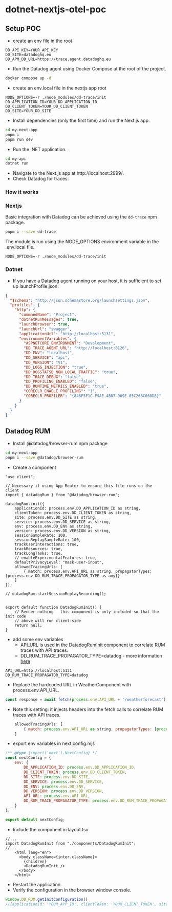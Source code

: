 # dotnet-nextjs-otel-poc

## Setup POC
 - create an env file in the root

```plain
DD_API_KEY=YOUR_API_KEY
DD_SITE=datadoghq.eu
DD_APM_DD_URL=https://trace.agent.datadoghq.eu
```

 - Run the Datadog agent using Docker Compose at the root of the project.

```bash
docker compose up -d
```
 - create an env.local file in the nextjs app root

```plain
NODE_OPTIONS=-r ./node_modules/dd-trace/init
DD_APPLICATION_ID=YOUR_DD_APPLICATION_ID
DD_CLIENT_TOKEN=YOUR_DD_CLIENT_TOKEN
DD_SITE=YOUR_DD_SITE
```
 - Install dependencies (only the first time) and run the Next.js app.

```bash
cd my-next-app
pnpm i
pnpm run dev
```

 - Run the .NET application.

```bash
cd my-api
dotnet run
```

 - Navigate to the Next.js app at http://localhost:2999/.
 - Check Datadog for traces.

### How it works

### Nextjs

Basic integration with Datadog can be achieved using the `dd-trace` npm package.

```bash
pnpm i --save dd-trace
```

The module is run using the NODE_OPTIONS environment variable in the .env.local file.

```plain
NODE_OPTIONS=-r ./node_modules/dd-trace/init
```

### Dotnet

 - If you have a Datadog agent running on your host, it is sufficient to set up launchProfile.json:

```json
{
  "$schema": "http://json.schemastore.org/launchsettings.json",
  "profiles": {
    "http": {
      "commandName": "Project",
      "dotnetRunMessages": true,
      "launchBrowser": true,
      "launchUrl": "swagger",
      "applicationUrl": "http://localhost:5131",
      "environmentVariables": {
        "ASPNETCORE_ENVIRONMENT": "Development",
        "DD_TRACE_AGENT_URL": "http://localhost:8126",
        "DD_ENV": "localhost",
        "DD_SERVICE": "api",
        "DD_VERSION": "V1",
        "DD_LOGS_INJECTION": "true",
        "DD_DOGSTATSD_NON_LOCAL_TRAFFIC": "true",
        "DD_TRACE_DEBUG": "false",
        "DD_PROFILING_ENABLED": "false",
        "DD_RUNTIME_METRICS_ENABLED": "true",
        "CORECLR_ENABLE_PROFILING": "1",
        "CORECLR_PROFILER": "{846F5F1C-F9AE-4B07-969E-05C26BC060D8}"
      }
    }
  }
}

```

## Datadog RUM 

 - Install @datadog/browser-rum npm package

```bash
cd my-next-app
pnpm i --save @datadog/browser-rum
```

 - Create a component

```tsx
"use client";

// Necessary if using App Router to ensure this file runs on the client
import { datadogRum } from "@datadog/browser-rum";

datadogRum.init({
    applicationId: process.env.DD_APPLICATION_ID as string,
    clientToken: process.env.DD_CLIENT_TOKEN as string,
    site: process.env.DD_SITE as string,
    service: process.env.DD_SERVICE as string,
    env: process.env.DD_ENV as string,
    version: process.env.DD_VERSION as string,
    sessionSampleRate: 100,
    sessionReplaySampleRate: 100,
    trackUserInteractions: true,
    trackResources: true,
    trackLongTasks: true,
    // enableExperimentalFeatures: true,
    defaultPrivacyLevel: "mask-user-input",
    allowedTracingUrls: [
        { match: process.env.API_URL as string, propagatorTypes: [process.env.DD_RUM_TRACE_PROPAGATOR_TYPE as any]}
    ]
});

// datadogRum.startSessionReplayRecording();


export default function DatadogRumInit() {
    // Render nothing - this component is only included so that the init code
    // above will run client-side
    return null;
}
```
 - add some env variables
    - API_URL is used in the DatadogRumInit component to correlate RUM traces with API traces.
    - DD_RUM_TRACE_PROPAGATOR_TYPE=datadog - more information [here](https://docs.datadoghq.com/real_user_monitoring/platform/connect_rum_and_traces/?tab=browserrum#opentelemetry-support)

```plain
API_URL=http://localhost:5131
DD_RUM_TRACE_PROPAGATOR_TYPE=datadog
```

 - Replace the hardcoded URL in WeatherComponent with process.env.API_URL.

```javascript
const response = await fetch(process.env.API_URL + '/weatherforecast');
```
 - Note this setting: it injects headers into the fetch calls to correlate RUM traces with API traces.
```javascript
    allowedTracingUrls: [
        { match: process.env.API_URL as string, propagatorTypes: [process.env.DD_RUM_TRACE_PROPAGATOR_TYPE as any]}
    ]
```


 - export env variables in next.config.mjs 

```javascript
/** @type {import('next').NextConfig} */
const nextConfig = {
    env: {
        DD_APPLICATION_ID: process.env.DD_APPLICATION_ID,
        DD_CLIENT_TOKEN: process.env.DD_CLIENT_TOKEN,
        DD_SITE: process.env.DD_SITE,
        DD_SERVICE: process.env.DD_SERVICE,
        DD_ENV: process.env.DD_ENV,
        DD_VERSION: process.env.DD_VERSION,
        API_URL: process.env.API_URL,
        DD_RUM_TRACE_PROPAGATOR_TYPE: process.env.DD_RUM_TRACE_PROPAGATOR_TYPE
    }
};

export default nextConfig;
```

 - Include the component in layout.tsx

```tsx
//...
import DatadogRumInit from "./components/DatadogRumInit";
//...
    <html lang="en">
      <body className={inter.className}>
        {children}
        <DatadogRumInit />
      </body>
    </html>
```

 - Restart the application.
 - Verify the configuration in the browser window console.

```javascript
window.DD_RUM.getInitConfiguration()
//{applicationId: 'YOUR_APP_ID', clientToken: 'YOUR_CLIENT_TOKEN', site: 'YOUR_DD_SITE', service: 'my-nextjs-app', env: 'localhost', …}
```


